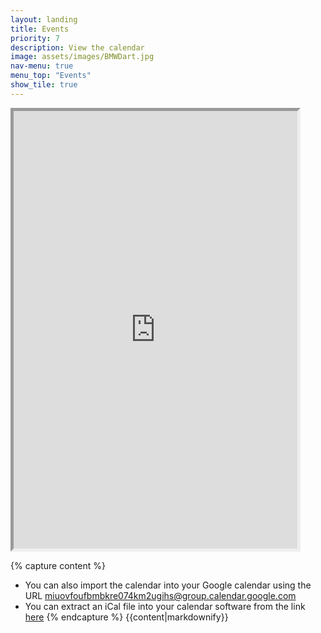 ```yaml
---
layout: landing
title: Events
priority: 7
description: View the calendar
image: assets/images/BMWDart.jpg
nav-menu: true
menu_top: "Events"
show_tile: true
---
```

<section id="one">
<div class="inner">

<iframe src="https://calendar.google.com/calendar/embed?mode=AGENDA&amp;height=600&amp;wkst=2&amp;src=miuovfoufbmbkre074km2ugihs%40group.calendar.google.com&amp;color=%238D6F47&amp;ctz=Europe%2FLondon" style="border-width:5px" width="90%" height="700px"  frameborder="0" scrolling="no"></iframe>

{% capture content %}

* You can also import the calendar into your Google calendar using the URL [miuovfoufbmbkre074km2ugihs@group.calendar.google.com](miuovfoufbmbkre074km2ugihs@group.calendar.google.com)
* You can extract an iCal file into your calendar software from the link [here](https://calendar.google.com/calendar/ical/miuovfoufbmbkre074km2ugihs%40group.calendar.google.com/public/basic.ics)
{% endcapture %}
{{content|markdownify}}
</div>
</section>
